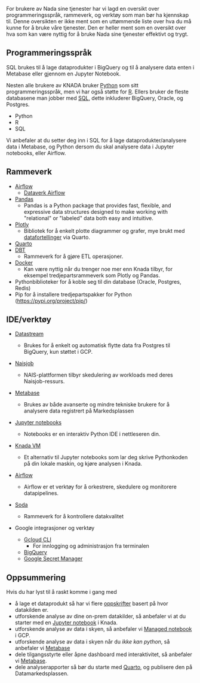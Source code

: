 For brukere av Nada sine tjenester har vi lagd en oversikt over programmeringsspråk, rammeverk, og verktøy som man bør ha kjennskap til.
Denne oversikten er ikke ment som en uttømmende liste over hva du må kunne for å bruke våre tjenester.
Den er heller ment som en oversikt over hva som kan være nyttig for å bruke Nada sine tjenester effektivt og trygt.

## Programmeringsspråk
SQL brukes til å lage dataprodukter i BigQuery og til å analysere data enten i Metabase eller gjennom en Jupyter Notebook.

Nesten alle brukere av KNADA bruker [Python](https://www.python.org/) som sitt programmeringsspråk, men vi har også støtte for [R](https://www.r-project.org/).
Ellers bruker de fleste databasene man jobber med [SQL](https://en.wikipedia.org/wiki/SQL), dette inkluderer BigQuery, Oracle, og Postgres.

- Python
- R
- SQL

Vi anbefaler at du setter deg inn i SQL for å lage dataprodukter/analysere data i Metabase, og Python dersom du skal analysere data i Jupyter notebooks, eller Airflow.

## Rammeverk

- [Airflow](https://pypi.org/project/apache-airflow/)
    - [Dataverk Airflow](https://pypi.org/project/dataverk-airflow/)
- [Pandas](https://pypi.org/project/pandas/)
    - Pandas is a Python package that provides fast, flexible, and expressive data structures designed to make working with "relational" or "labeled" data both easy and intuitive.
- [Plotly](https://pypi.org/project/plotly/)
    - Bibliotek for å enkelt plotte diagrammer og grafer, mye brukt med [datafortellinger](/analyse/datafortellinger) via Quarto.
- [Quarto](/analyse/datafortellinger)
- [DBT](https://www.getdbt.com/)
    - Rammeverk for å gjøre ETL operasjoner.
- [Docker](https://friendly-disco-4bc2d71d.pages.github.io/teknisk/Docker.html)
    - Kan være nyttig når du trenger noe mer enn Knada tilbyr, for eksempel tredjepartsrammeverk som Plotly og Pandas.
- Pythonbiblioteker for å koble seg til din database (Oracle, Postgres, Redis)
- Pip for å installere tredjepartspakker for Python (https://pypi.org/project/pip/)

## IDE/verktøy

- [Datastream](/dataprodukter/dele/dataoverføring/#datastream)
  - Brukes for å enkelt og automatisk flytte data fra Postgres til BigQuery, kun støttet i GCP.
- [Naisjob](/dataprodukter/dele/dataoverføring/#naisjob)
  - NAIS-plattformen tilbyr skedulering av workloads med deres Naisjob-ressurs.
- [Metabase](/analyse/metabase)
  - Brukes av både avanserte og mindre tekniske brukere for å analysere data registrert på Markedsplassen
- [Jupyter notebooks](/analyse/notebook/)
    - Notebooks er en interaktiv Python IDE i nettleseren din.
- [Knada VM](/analyse/knada-vm/)
    - Et alternativ til Jupyter notebooks som lar deg skrive Pythonkoden på din lokale maskin, og kjøre analysen i Knada.
- [Airflow](/analyse/airflow/knada-airflow)
    - Airflow er et verktøy for å orkestrere, skedulere og monitorere datapipelines.

- [Soda](/dataprodukter/kvalitetssikring/)
    - Rammeverk for å kontrollere datakvalitet
- Google integrasjoner og verktøy
    - [Gcloud CLI](https://cloud.google.com/sdk/docs)
        - For innlogging og administrasjon fra terminalen
    - [BigQuery](https://cloud.google.com/bigquery/docs)
    - [Google Secret Manager](https://cloud.google.com/secret-manager/docs)

## Oppsummering

Hvis du har lyst til å raskt komme i gang med

- å lage et dataprodukt så har vi flere [oppskrifter](/dataprodukter/) basert på hvor datakilden er.
- utforskende analyse av dine on-prem datakilder, så anbefaler vi at du starter med en [Jupyter notebook](/analyse/notebook/knada-notebook) i Knada.
- utforskende analyse av data i skyen, så anbefaler vi [Managed notebook](/analyse/notebook/managed-notebook) i GCP.
- utforskende analyse av data i skyen når du *ikke kan python*, så anbefaler vi [Metabase](/analyse/metabase)
- dele tilgangsstyrte eller åpne dashboard med interaktivitet, så anbefaler vi [Metabase](/analyse/metabase).
- dele analyserapporter så bør du starte med [Quarto](/analyse/datafortellinger/), og publisere den på Datamarkedsplassen.
